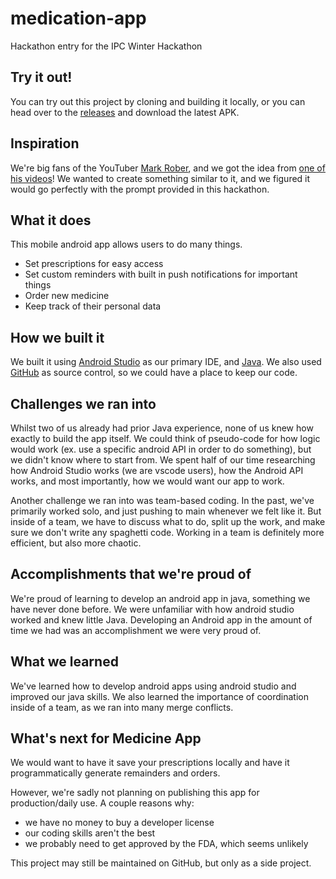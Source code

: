 # medication-app
Hackathon entry for the IPC Winter Hackathon 

## Try it out!
You can try out this project by cloning and building it locally, or you can head over to the [releases](https://github.com/FireStreaker2/medicine-app/releases/latest) and download the latest APK.

## Inspiration
We're big fans of the YouTuber [Mark Rober](https://www.youtube.com/@markrober), and we got the idea from [one of his videos](https://www.youtube.com/watch?v=DOWDNBu9DkU)! We wanted to create something similar to it, and we figured it would go perfectly with the prompt provided in this hackathon.

## What it does
This mobile android app allows users to do many things.
* Set prescriptions for easy access
* Set custom reminders with built in push notifications for important things
* Order new medicine
* Keep track of their personal data

## How we built it
We built it using [Android Studio](https://developer.android.com/studio) as our primary IDE, and [Java](https://www.java.com/). We also used [GitHub](https://github.com/) as source control, so we could have a place to keep our code.

## Challenges we ran into
Whilst two of us already had prior Java experience, none of us knew how exactly to build the app itself. We could think of pseudo-code for how logic would work (ex. use a specific android API in order to do something), but we didn't know where to start from. We spent half of our time researching how Android Studio works (we are vscode users), how the Android API works, and most importantly, how we would want our app to work. 

Another challenge we ran into was team-based coding. In the past, we've primarily worked solo, and just pushing to main whenever we felt like it. But inside of a team, we have to discuss what to do, split up the work, and make sure we don't write any spaghetti code. Working in a team is definitely more efficient, but also more chaotic.

## Accomplishments that we're proud of
We're proud of learning to develop an android app in java, something we have never done before. We were unfamiliar with how android studio worked and knew little Java. Developing an Android app in the amount of time we had was an accomplishment we were very proud of.

## What we learned
We've learned how to develop android apps using android studio and improved our java skills. We also learned the importance of coordination inside of a team, as we ran into many merge conflicts.

## What's next for Medicine App
We would want to have it save your prescriptions locally and have it programmatically generate remainders and orders.

However, we're sadly not planning on publishing this app for production/daily use. A couple reasons why:
* we have no money to buy a developer license
* our coding skills aren't the best
* we probably need to get approved by the FDA, which seems unlikely

This project may still be maintained on GitHub, but only as a side project.